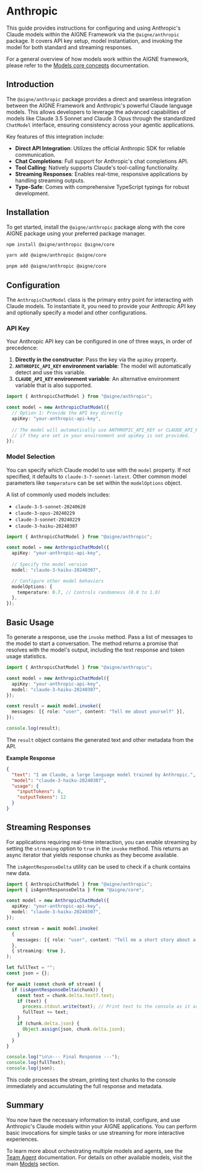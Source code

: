# Anthropic

This guide provides instructions for configuring and using Anthropic's Claude models within the AIGNE Framework via the `@aigne/anthropic` package. It covers API key setup, model instantiation, and invoking the model for both standard and streaming responses.

For a general overview of how models work within the AIGNE framework, please refer to the [Models core concepts](./developer-guide-core-concepts-models.md) documentation.

## Introduction

The `@aigne/anthropic` package provides a direct and seamless integration between the AIGNE Framework and Anthropic's powerful Claude language models. This allows developers to leverage the advanced capabilities of models like Claude 3.5 Sonnet and Claude 3 Opus through the standardized `ChatModel` interface, ensuring consistency across your agentic applications.

Key features of this integration include:

*   **Direct API Integration**: Utilizes the official Anthropic SDK for reliable communication.
*   **Chat Completions**: Full support for Anthropic's chat completions API.
*   **Tool Calling**: Natively supports Claude's tool-calling functionality.
*   **Streaming Responses**: Enables real-time, responsive applications by handling streaming outputs.
*   **Type-Safe**: Comes with comprehensive TypeScript typings for robust development.

## Installation

To get started, install the `@aigne/anthropic` package along with the core AIGNE package using your preferred package manager.

<tabs>
<tab-item title="npm">

```bash
npm install @aigne/anthropic @aigne/core
```

</tab-item>
<tab-item title="yarn">

```bash
yarn add @aigne/anthropic @aigne/core
```

</tab-item>
<tab-item title="pnpm">

```bash
pnpm add @aigne/anthropic @aigne/core
```

</tab-item>
</tabs>

## Configuration

The `AnthropicChatModel` class is the primary entry point for interacting with Claude models. To instantiate it, you need to provide your Anthropic API key and optionally specify a model and other configurations.

### API Key

Your Anthropic API key can be configured in one of three ways, in order of precedence:

1.  **Directly in the constructor**: Pass the key via the `apiKey` property.
2.  **`ANTHROPIC_API_KEY` environment variable**: The model will automatically detect and use this variable.
3.  **`CLAUDE_API_KEY` environment variable**: An alternative environment variable that is also supported.

```typescript Instantiating the Model icon=logos:typescript
import { AnthropicChatModel } from "@aigne/anthropic";

const model = new AnthropicChatModel({
  // Option 1: Provide the API key directly
  apiKey: "your-anthropic-api-key", 
  
  // The model will automatically use ANTHROPIC_API_KEY or CLAUDE_API_KEY
  // if they are set in your environment and apiKey is not provided.
});
```

### Model Selection

You can specify which Claude model to use with the `model` property. If not specified, it defaults to `claude-3-7-sonnet-latest`. Other common model parameters like `temperature` can be set within the `modelOptions` object.

A list of commonly used models includes:
*   `claude-3-5-sonnet-20240620`
*   `claude-3-opus-20240229`
*   `claude-3-sonnet-20240229`
*   `claude-3-haiku-20240307`

```typescript Model Configuration icon=logos:typescript
import { AnthropicChatModel } from "@aigne/anthropic";

const model = new AnthropicChatModel({
  apiKey: "your-anthropic-api-key",
  
  // Specify the model version
  model: "claude-3-haiku-20240307",

  // Configure other model behaviors
  modelOptions: {
    temperature: 0.7, // Controls randomness (0.0 to 1.0)
  },
});
```

## Basic Usage

To generate a response, use the `invoke` method. Pass a list of messages to the model to start a conversation. The method returns a promise that resolves with the model's output, including the text response and token usage statistics.

```typescript Basic Chat Completion icon=logos:typescript
import { AnthropicChatModel } from "@aigne/anthropic";

const model = new AnthropicChatModel({
  apiKey: "your-anthropic-api-key",
  model: "claude-3-haiku-20240307",
});

const result = await model.invoke({
  messages: [{ role: "user", content: "Tell me about yourself" }],
});

console.log(result);
```

The `result` object contains the generated text and other metadata from the API.

**Example Response**

```json
{
  "text": "I am Claude, a large language model trained by Anthropic.",
  "model": "claude-3-haiku-20240307",
  "usage": {
    "inputTokens": 8,
    "outputTokens": 12
  }
}
```

## Streaming Responses

For applications requiring real-time interaction, you can enable streaming by setting the `streaming` option to `true` in the `invoke` method. This returns an async iterator that yields response chunks as they become available.

The `isAgentResponseDelta` utility can be used to check if a chunk contains new data.

```typescript Streaming Example icon=logos:typescript
import { AnthropicChatModel } from "@aigne/anthropic";
import { isAgentResponseDelta } from "@aigne/core";

const model = new AnthropicChatModel({
  apiKey: "your-anthropic-api-key",
  model: "claude-3-haiku-20240307",
});

const stream = await model.invoke(
  {
    messages: [{ role: "user", content: "Tell me a short story about a robot." }],
  },
  { streaming: true },
);

let fullText = "";
const json = {};

for await (const chunk of stream) {
  if (isAgentResponseDelta(chunk)) {
    const text = chunk.delta.text?.text;
    if (text) {
      process.stdout.write(text); // Print text to the console as it arrives
      fullText += text;
    }
    if (chunk.delta.json) {
      Object.assign(json, chunk.delta.json);
    }
  }
}

console.log("\n\n--- Final Response ---");
console.log(fullText);
console.log(json);
```

This code processes the stream, printing text chunks to the console immediately and accumulating the full response and metadata.

## Summary

You now have the necessary information to install, configure, and use Anthropic's Claude models within your AIGNE applications. You can perform basic invocations for simple tasks or use streaming for more interactive experiences.

To learn more about orchestrating multiple models and agents, see the [Team Agent](./developer-guide-agents-team-agent.md) documentation. For details on other available models, visit the main [Models](./models.md) section.